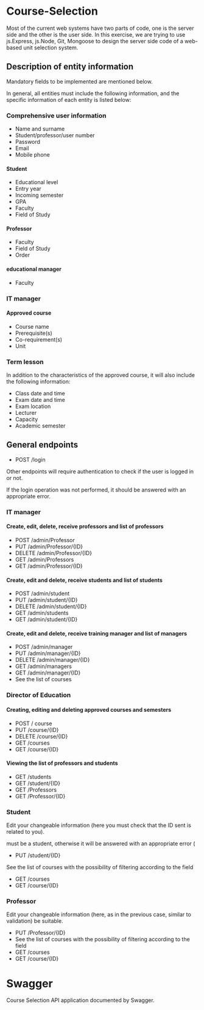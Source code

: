 # Course-Selection
Most of the current web systems have two parts of code, one is the server side and the other is the user side. In this exercise, we are trying to use js.Express,
js.Node, Git, Mongoose to design the server side code of a web-based unit selection system.

## Description of entity information
Mandatory fields to be implemented are mentioned below. 

In general, all entities must include the following information, and the specific information of each entity is listed below:

### Comprehensive user information
* Name and surname
* Student/professor/user number
* Password
* Email
* Mobile phone
#### Student
* Educational level
* Entry year
* Incoming semester
* GPA
* Faculty
* Field of Study
#### Professor
* Faculty
* Field of Study
* Order
#### educational manager
* Faculty
### IT manager
#### Approved course
* Course name
* Prerequisite(s)
* Co-requirement(s)
* Unit
### Term lesson
In addition to the characteristics of the approved course, it will also include the following information:
* Class date and time
* Exam date and time
* Exam location
* Lecturer
* Capacity
* Academic semester

## General endpoints
* POST /login

Other endpoints will require authentication to check if the user is logged in or not.


If the login operation was not performed, it should be answered with an appropriate error.
### IT manager
#### Create, edit, delete, receive professors and list of professors
* POST /admin/Professor
* PUT /admin/Professor/{ID}
* DELETE /admin/Professor/{ID}
* GET /admin/Professors
* GET /admin/Professor/{ID}
#### Create, edit and delete, receive students and list of students
* POST /admin/student
* PUT /admin/student/{ID}
* DELETE /admin/student/{ID}
* GET /admin/students
* GET /admin/student/{ID}
#### Create, edit and delete, receive training manager and list of managers
* POST /admin/manager
* PUT /admin/manager/{ID}
* DELETE /admin/manager/{ID}
* GET /admin/managers
* GET /admin/manager/{ID}
* See the list of courses
### Director of Education
#### Creating, editing and deleting approved courses and semesters
* POST / course
* PUT /course/{ID}
* DELETE /course/{ID}
* GET /courses
* GET /course/{ID}
#### Viewing the list of professors and students
* GET /students
* GET /student/{ID}
* GET /Professors
* GET /Professor/{ID}
### Student
Edit your changeable information (here you must check that the ID sent is related to you).


must be a student, otherwise it will be answered with an appropriate error (
* PUT /student/{ID}


See the list of courses with the possibility of filtering according to the field
* GET /courses
* GET /course/{ID}
### Professor
Edit your changeable information (here, as in the previous case, similar to validation)
be suitable.
* PUT /Professor/{ID}
* See the list of courses with the possibility of filtering according to the field
* GET /courses
* GET /course/{ID}

# Swagger
Course Selection API application documented by Swagger.
